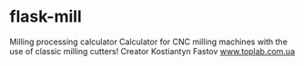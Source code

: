 # flask-mill
Milling processing calculator
Calculator for CNC milling machines with the use of classic milling cutters!
Creator Kostiantyn Fastov
www.toplab.com.ua